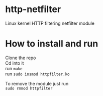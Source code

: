 # http-netfilter
Linux kernel HTTP filtering netfilter module

# How to install and run
Clone the repo  
Cd into it  
run ```make```  
run ```sudo insmod httpfilter.ko```  

To remove the module just run  
```sudo rmmod httpfilter```
